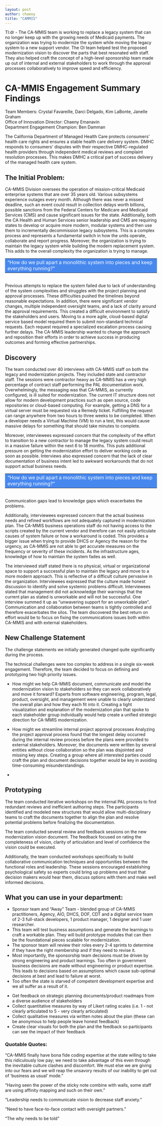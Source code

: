 ```yaml
---
layout: post
author: chaeny
title: "CAMMIS"
---
```

Tl:dr - The CA-MMIS team is working to replace a legacy system that can no longer keep up with the growing needs of Medicaid payments. The organization was trying to modernize the system while moving the legacy system to a new support vendor. The OI team helped test the proposed modernization vision to discover the parts that best resonated with staff. They also helped craft the concept of a high-level sponsorship team made up out of internal and external stakeholders to work through the approval processes collaboratively to improve speed and efficiency.

<h1 class="jumbotron">CA-MMIS Engagement Summary Findings</h1>

<p>Team Members: Crystal Favareille, Darci Delgado, Kim LaBonte, Janelle Graham
<br />
Office of Innovation Director: Chaeny Emanavin
<br />
Department Engagement Champion: Ben Damman
</p>

<p>The California Department of Managed Health Care protects consumers’ health care rights and ensures a stable health care delivery system. DMHC responds to consumers’ disputes with their respective DMHC-regulated health providers through independent medical reviews and complaint resolution processes. This makes DMHC a critical part of success delivery of the managed health care system. </p>

<h2>The Initial Problem:</h2>
<p>CA-MMIS Division oversees the operation of mission-critical Medicaid enterprise systems that are over 35 years old. Various subsystems experience outages every month. Although there was never a missed deadline, such an event could result in collection delays worth billions, possible sanctions from the Federal Centers for Medicare and Medicaid Services (CMS) and cause significant issues for the state. Additionally, both the CA Health and Human Services senior leadership and CMS are requiring states to develop or acquire more modern, modular systems and then use them to incrementally decommission legacy subsystems. This is a complex process and represents a fundamental switch in how the units operate, collaborate and report progress. Moreover, the organization is trying to maintain the legacy system while building the modern replacement system. This adds to the overall complexity the organization is trying to manage.
</p>
<table bgcolor="#4788ef" width="80%">
<tr>
<td><font color="#FFFFFF">
“How do we pull apart a monolithic system into pieces and keep everything running?”
</font>
</td>
</tr>
</table>
<br />
Previous attempts to replace the system failed due to lack of understanding of the system complexities and struggles with the project planning and approval processes. These difficulties pushed the timelines beyond reasonable expectations. In addition, there were significant vendor changes, multiple independent oversight teams, and a lack of clarity around the approval requirements. This created a difficult environment to satisfy the stakeholders and users. Moving to a more agile, cloud-based digital service based model required them to submit non-standard technical requests. Each request required a specialized escalation process causing further delays. The CA-MMIS leadership wanted to change the approach and reposition their efforts in order to achieve success in producing outcomes and forming effective partnerships.

<h2>Discovery</h2>
The team conducted over 40 interviews with CA-MMIS staff on both the legacy and modernization projects. They included state and contractor staff. The sessions were contractor heavy as CA-MMIS has a very high percentage of contract staff performing the PAL documentation work. Overwhelmingly, the messaging was that CA-MMIS, as currently configured, is ill suited for modernization. The current IT structure does not allow for modern development practices such as open source, code repositories or cloud-based computing. For example, getting a DNS for a virtual server must be requested via a Remedy ticket. Fulfilling the request can range anywhere from two hours to three weeks to be completed. When a developer needs a Virtual Machine (VM) to run a test, this would cause massive delays for something that should take minutes to complete.

Moreover, interviewees expressed concern that the complexity of the effort to transition to a new contractor to manage the legacy system could result in a massive failure within the next 6 to 18 months. This puts additional pressure on getting the modernization effort to deliver working code as soon as possible. Interviews also expressed concern that the lack of clear documentation of business intent led to awkward workarounds that do not support actual business needs.
<table bgcolor="#4788ef" width="80%">
<tr>
<td><font color="#FFFFFF">
“How do we pull apart a monolithic system into pieces and keep everything running?”
</font>
</td>
</tr>
</table>
<br />
Communication gaps lead to knowledge gaps which exacerbates the problems.

Additionally, interviewees expressed concern that the actual business needs and refined workflows are not adequately captured in modernization plan. The CA-MMIS business operations staff do not having access to the scripts created by the current vendor and therefore can not easily articulate causes of system failure or how a workaround is coded. This provides a bigger issue when trying to provide DHCS or Agency the reason for the urgency, as CA-MMIS are not able to get accurate measures on the frequency or severity of these incidents. As the infrastructure ages, knowledge of how to maintain the system fades as well.

The interviewed staff stated there is no physical, virtual or organizational space to support a successful plan to maintain the legacy and move to a more modern approach. This is reflective of a difficult culture pervasive in the organization. Interviewees expressed that the culture made honest discussion to identify and solve systemic problems difficult. Interviewees stated that management did not acknowledge their warnings that the current plan as stated is unworkable and will not be successful. One interview summed it up as “unwavering support for an unworkable plan”. Communication and collaboration between teams is tightly controlled and therefore exacerbates the silos. The team discovered the best return on effort would be to focus on fixing the communications issues both within CA-MMIS and with external stakeholders.


<h2>New Challenge Statement</h2>
The challenge statements we initially generated changed quite significantly during the process.

The technical challenges were too complex to address in a single six-week engagement. Therefore, the team decided to focus on defining and prototyping two high priority issues.

<ul><li>How might we help CA-MMIS document, communicate and model the modernization vision to stakeholders so they can work collaboratively and move it forward?
Experts from software engineering, program, legal, product, oversight, and management were unable to clearly understand the overall plan and how they each fit into it. Creating a tight visualization and explanation of the modernization plan that spoke to each stakeholder group individually would help create a unified strategic direction for CA-MMIS modernization.<li>

How might we streamline internal project approval processes
Analyzing the project approval process found that the longest delay occurred during the internal review process before the plans were provided to external stakeholders. Moreover, the documents were written by several entities without close collaboration so the plan was disjointed and missing key steps. Creating a group where all interested parties could craft the plan and document decisions together would be key in avoiding time-consuming misunderstandings.<li></ul>


<h2>Prototyping</h2>
The team conducted iterative workshops on the internal PAL process to find redundant reviews and inefficient authoring steps. The participants identified and modeled new structures that would allow multi-disciplinary teams to craft the documents together to align the plan and resolve potential problems before finalizing the documentation.

The team conducted several review and feedback sessions on the new modernization vision document. The feedback focused on rating the completeness of vision, clarity of articulation and level of confidence the vision could be executed.

Additionally, the team conducted workshops specifically to build collaborative communication techniques and opportunities between the functional roles and leadership. These sessions encouraged establishing psychological safety so experts could bring up problems and trust that decision makers would hear them, discuss options with them and make well informed decisions.


<h2>What you can use in your department:</h2>
<ul><li>Sponsor team and “Away” Team - blended group of CA-MMIS practitioners, Agency, AIO, DHCS, DOF, CDT and a digital service team of 2-3 full-stack developers, 1 product manager, 1 designer and 1 user researcher.
<li>This team will test business assumptions and generate the learnings to craft a workable plan. They will build prototype modules that can then be the foundational pieces scalable for modernization. </li>
<li>The sponsor team will review their roles every 2-4 sprints to determine if they have the right membership and if they need to revise it.</li>
<li>Most importantly, the sponsorship team decisions must be driven by strong engineering and product learnings. Too often in government business decisions are made without engineering or product expertise. This leads to decisions based on assumptions which cause sub-optimal decisions at best and lead to failure at worst. </li>
<li>Too often the state is starved of competent development expertise and we all suffer as a result of it.</li></ul>
<ul><li>Get feedback on strategic planning documents/product roadmaps from a diverse audience of stakeholders
<li>Collect quantitative measures by way of Likert rating scales (i.e. 1 - not clearly articulated to 5 - very clearly articulated)</li>
<li>Collect qualitative measures via written notes about the plan (these can be anonymous to help people leave honest feedback)</li>
<li>Create clear visuals for both the plan and the feedback so participants can see the impact of their feedback</li></ul>


<h3>Quotable Quotes:</h3>

“CA-MMIS finally have bona fide coding expertise at the state willing to take this ridiculously low pay; we need to take advantage of this even through the inevitable culture clashes and discomfort. We must else we are giving into our fears and we will reap the unsavory results of our inability to get out of ‘business as usual’ mode.”

“Having seen the power of the sticky note combine with walls, some staff are using affinity mapping and such on their own.”

“Leadership needs to communicate vision to decrease staff anxiety.”

“Need to have face-to-face contact with oversight partners.”

“The why needs to be told”

